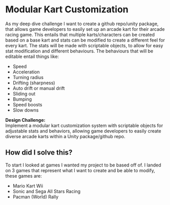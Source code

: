 # Modular Kart Customization

As my deep dive challenge I want to create a github repo/unity package, that allows game developers to easily set up an arcade kart for their arcade racing game. This entails that multiple karts/characters can be created based on a base kart and stats can be modified to create a different feel for every kart. The stats will be made with scriptable objects, to allow for easy stat modification and different behaviours.
The behaviours that will be editable entail things like:  
- Speed 
- Acceleration 
- Turning radius 
- Drifting (sharpness) 
- Auto drift or manual drift 
- Sliding out 
- Bumping
- Speed boosts 
- Slow downs

__Design Challenge:__   
Implement a modular kart customization system with scriptable objects for adjustable stats and behaviors, allowing game developers to easily create diverse arcade karts within a Unity package/github repo.

## How did I solve this?
To start I looked at games I wanted my project to be based off of. I landed on 3 games that represent what I want to create and be able to modify, these games are:
- Mario Kart Wii
- Sonic and Sega All Stars Racing
- Pacman (World) Rally
